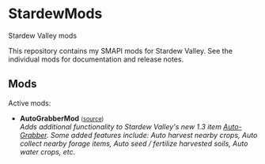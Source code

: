 # StardewMods
Stardew Valley mods

This repository contains my SMAPI mods for Stardew Valley. See the individual mods for
documentation and release notes.

## Mods
Active mods:
* **AutoGrabberMod** <small>([source](AutoGrabberMod))</small>  
  _Adds additional functionality to Stardew Valley's new 1.3 item [Auto-Grabber](https://stardewvalleywiki.com/Auto-Grabber).
   Some added features include: Auto harvest nearby crops, Auto collect nearby forage items, Auto seed / fertilize harvested soils, Auto water crops, etc._
